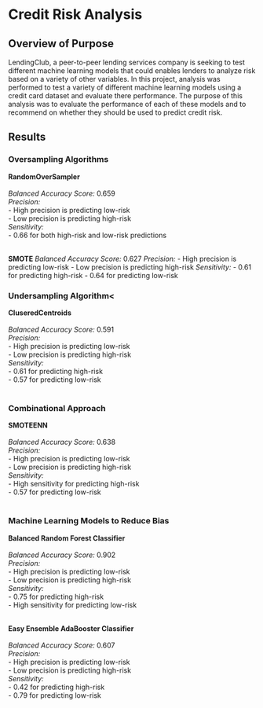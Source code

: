# Credit Risk Analysis

## Overview of Purpose

LendingClub, a peer-to-peer lending services company is seeking to test different machine learning models that could enables lenders to analyze risk based on a variety of other variables. In this project, analysis was performed to test a variety of different machine learning models using a credit card dataset and evaluate there performance. The purpose of this analysis was to evaluate the performance of each of these models and to recommend on whether they should be used to predict credit risk.

## Results

### Oversampling Algorithms

  **RandomOverSampler**<br><br>
       *Balanced Accuracy Score:* 0.659 <br>
       *Precision:* <br>
          - High precision is predicting low-risk<br>
          - Low precision is predicting high-risk<br>
       *Sensitivity:*<br>
          - 0.66 for both high-risk and low-risk predictions<br><br>

  **SMOTE**
    *Balanced Accuracy Score:* 0.627
    *Precision:* 
      - High precision is predicting low-risk
      - Low precision is predicting high-risk
    *Sensitivity:*
      - 0.61 for predicting high-risk 
      - 0.64 for predicting low-risk 

### Undersampling Algorithm<

   **CluseredCentroids**<br><br>
    *Balanced Accuracy Score:* 0.591<br>
    *Precision:* <br>
      - High precision is predicting low-risk<br>
      - Low precision is predicting high-risk<br>
    *Sensitivity:*<br>
      - 0.61 for predicting high-risk <br>
      - 0.57 for predicting low-risk <br><br>
     
### Combinational Approach

   **SMOTEENN**<br><br>
    *Balanced Accuracy Score:* 0.638<br>
    *Precision:* <br>
      - High precision is predicting low-risk<br>
      - Low precision is predicting high-risk<br>
    *Sensitivity:*<br>
      - High sensitivity for predicting high-risk <br>
      - 0.57 for predicting low-risk <br><br>

### Machine Learning Models to Reduce Bias

  **Balanced Random Forest Classifier**<br><br>
    *Balanced Accuracy Score:* 0.902<br>
    *Precision:* <br>
      - High precision is predicting low-risk<br>
      - Low precision is predicting high-risk<br>
    *Sensitivity:*<br>
      - 0.75 for predicting high-risk <br>
      - High sensitivity for predicting low-risk <br><br>
  
  **Easy Ensemble AdaBooster Classifier**<br><br>
    *Balanced Accuracy Score:* 0.607<br>
    *Precision:* <br>
      - High precision is predicting low-risk<br>
      - Low precision is predicting high-risk<br>
    *Sensitivity:*<br>
      - 0.42 for predicting high-risk <br>
      - 0.79 for predicting low-risk <br><br>
